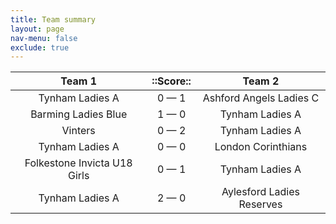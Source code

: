 ```yaml
---
title: Team summary
layout: page
nav-menu: false
exclude: true
---
```




|            Team 1            |  ::Score::  |          Team 2           |
|:----------------------------:|:-----------:|:-------------------------:|
|       Tynham Ladies A        | 0 &mdash; 1 |  Ashford Angels Ladies C  |
|     Barming Ladies Blue      | 1 &mdash; 0 |      Tynham Ladies A      |
|           Vinters            | 0 &mdash; 2 |      Tynham Ladies A      |
|       Tynham Ladies A        | 0 &mdash; 0 |    London Corinthians     |
| Folkestone Invicta U18 Girls | 0 &mdash; 1 |      Tynham Ladies A      |
|       Tynham Ladies A        | 2 &mdash; 0 | Aylesford Ladies Reserves |

 <br /><br /><br />